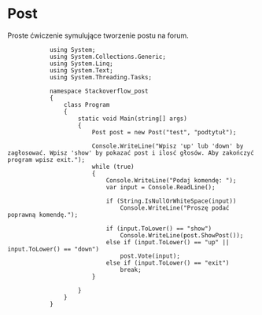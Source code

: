 # Post
Proste ćwiczenie symulujące tworzenie postu na forum.

                using System;
                using System.Collections.Generic;
                using System.Linq;
                using System.Text;
                using System.Threading.Tasks;

                namespace Stackoverflow_post
                {
                    class Program
                    {
                        static void Main(string[] args)
                        {
                            Post post = new Post("test", "podtytuł");

                            Console.WriteLine("Wpisz 'up' lub 'down' by zagłosować. Wpisz 'show' by pokazać post i ilosć głosów. Aby zakończyć program wpisz exit.");
                            while (true)
                            {
                                Console.WriteLine("Podaj komendę: ");
                                var input = Console.ReadLine();

                                if (String.IsNullOrWhiteSpace(input))
                                    Console.WriteLine("Proszę podać poprawną komendę.");

                                if (input.ToLower() == "show")
                                    Console.WriteLine(post.ShowPost());
                                else if (input.ToLower() == "up" || input.ToLower() == "down")
                                    post.Vote(input);
                                else if (input.ToLower() == "exit")
                                    break;
                            }

                        }
                    }
                }
